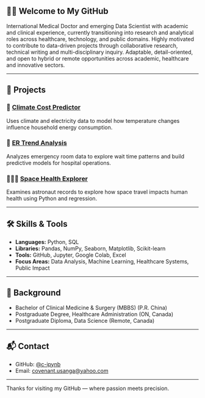 ## 👋🏽 Welcome to My GitHub

International Medical Doctor and emerging Data Scientist with academic and clinical experience, currently transitioning into research and analytical roles across healthcare, technology, and public domains. Highly motivated to contribute to data-driven projects through collaborative research, technical writing and multi-disciplinary inquiry. Adaptable, detail-oriented, and open to hybrid or remote opportunities across academic, healthcare and innovative sectors.

---

## 🚀 Projects

### 🔋 [Climate Cost Predictor](https://github.com/c-ipynb/climate-cost-predictor)  
Uses climate and electricity data to model how temperature changes influence household energy consumption.

### 🏥 [ER Trend Analysis](https://github.com/c-ipynb/ER-Trend-Analysis)  
Analyzes emergency room data to explore wait time patterns and build predictive models for hospital operations.

### 👨🏽‍🚀 [Space Health Explorer](https://github.com/c-ipynb/Space-Health-Explorer)  
Examines astronaut records to explore how space travel impacts human health using Python and regression.

---

## 🛠️ Skills & Tools

- **Languages:** Python, SQL  
- **Libraries:** Pandas, NumPy, Seaborn, Matplotlib, Scikit-learn  
- **Tools:** GitHub, Jupyter, Google Colab, Excel  
- **Focus Areas:** Data Analysis, Machine Learning, Healthcare Systems, Public Impact

---

## 📘 Background

- Bachelor of Clinical Medicine & Surgery (MBBS) (P.R. China)  
- Postgraduate Degree, Healthcare Administration (ON, Canada) 
- Postgraduate Diploma, Data Science (Remote, Canada)

---

## 📬 Contact 

- GitHub: [@c-ipynb](https://github.com/c-ipynb)  
- Email: covenant.usanga@yahoo.com

---

Thanks for visiting my GitHub — where passion meets precision.
